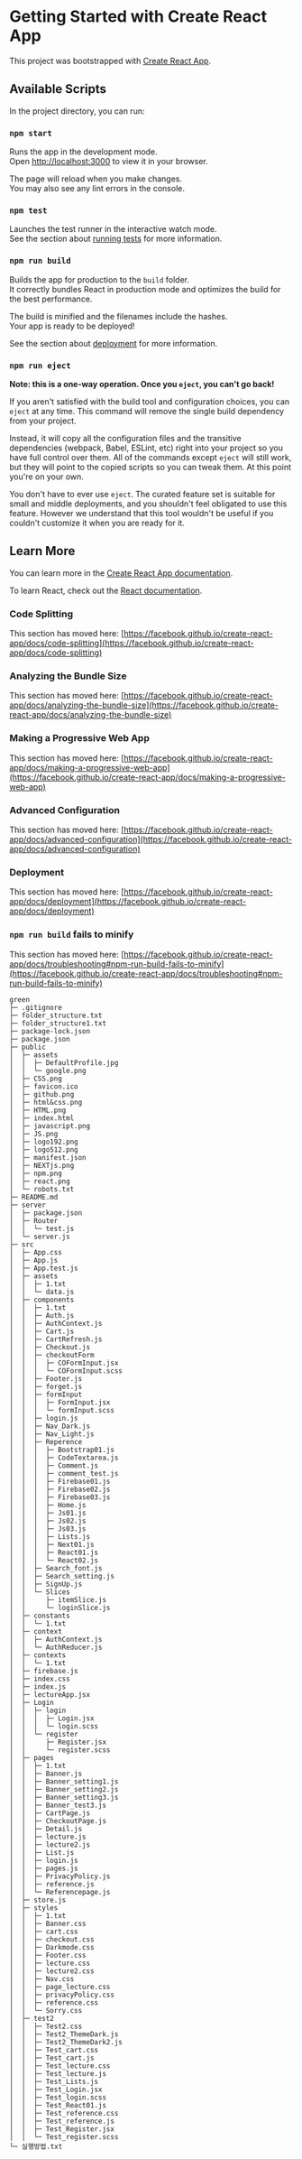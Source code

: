 # Getting Started with Create React App

This project was bootstrapped with [Create React App](https://github.com/facebook/create-react-app).

## Available Scripts

In the project directory, you can run:

### `npm start`

Runs the app in the development mode.\
Open [http://localhost:3000](http://localhost:3000) to view it in your browser.

The page will reload when you make changes.\
You may also see any lint errors in the console.

### `npm test`

Launches the test runner in the interactive watch mode.\
See the section about [running tests](https://facebook.github.io/create-react-app/docs/running-tests) for more information.

### `npm run build`

Builds the app for production to the `build` folder.\
It correctly bundles React in production mode and optimizes the build for the best performance.

The build is minified and the filenames include the hashes.\
Your app is ready to be deployed!

See the section about [deployment](https://facebook.github.io/create-react-app/docs/deployment) for more information.

### `npm run eject`

**Note: this is a one-way operation. Once you `eject`, you can't go back!**

If you aren't satisfied with the build tool and configuration choices, you can `eject` at any time. This command will remove the single build dependency from your project.

Instead, it will copy all the configuration files and the transitive dependencies (webpack, Babel, ESLint, etc) right into your project so you have full control over them. All of the commands except `eject` will still work, but they will point to the copied scripts so you can tweak them. At this point you're on your own.

You don't have to ever use `eject`. The curated feature set is suitable for small and middle deployments, and you shouldn't feel obligated to use this feature. However we understand that this tool wouldn't be useful if you couldn't customize it when you are ready for it.

## Learn More

You can learn more in the [Create React App documentation](https://facebook.github.io/create-react-app/docs/getting-started).

To learn React, check out the [React documentation](https://reactjs.org/).

### Code Splitting

This section has moved here: [https://facebook.github.io/create-react-app/docs/code-splitting](https://facebook.github.io/create-react-app/docs/code-splitting)

### Analyzing the Bundle Size

This section has moved here: [https://facebook.github.io/create-react-app/docs/analyzing-the-bundle-size](https://facebook.github.io/create-react-app/docs/analyzing-the-bundle-size)

### Making a Progressive Web App

This section has moved here: [https://facebook.github.io/create-react-app/docs/making-a-progressive-web-app](https://facebook.github.io/create-react-app/docs/making-a-progressive-web-app)

### Advanced Configuration

This section has moved here: [https://facebook.github.io/create-react-app/docs/advanced-configuration](https://facebook.github.io/create-react-app/docs/advanced-configuration)

### Deployment

This section has moved here: [https://facebook.github.io/create-react-app/docs/deployment](https://facebook.github.io/create-react-app/docs/deployment)

### `npm run build` fails to minify

This section has moved here: [https://facebook.github.io/create-react-app/docs/troubleshooting#npm-run-build-fails-to-minify](https://facebook.github.io/create-react-app/docs/troubleshooting#npm-run-build-fails-to-minify)

```
green
├─ .gitignore
├─ folder_structure.txt
├─ folder_structure1.txt
├─ package-lock.json
├─ package.json
├─ public
│  ├─ assets
│  │  ├─ DefaultProfile.jpg
│  │  └─ google.png
│  ├─ CSS.png
│  ├─ favicon.ico
│  ├─ github.png
│  ├─ html&css.png
│  ├─ HTML.png
│  ├─ index.html
│  ├─ javascript.png
│  ├─ JS.png
│  ├─ logo192.png
│  ├─ logo512.png
│  ├─ manifest.json
│  ├─ NEXTjs.png
│  ├─ npm.png
│  ├─ react.png
│  └─ robots.txt
├─ README.md
├─ server
│  ├─ package.json
│  ├─ Router
│  │  └─ test.js
│  └─ server.js
├─ src
│  ├─ App.css
│  ├─ App.js
│  ├─ App.test.js
│  ├─ assets
│  │  ├─ 1.txt
│  │  └─ data.js
│  ├─ components
│  │  ├─ 1.txt
│  │  ├─ Auth.js
│  │  ├─ AuthContext.js
│  │  ├─ Cart.js
│  │  ├─ CartRefresh.js
│  │  ├─ Checkout.js
│  │  ├─ checkoutForm
│  │  │  ├─ COFormInput.jsx
│  │  │  └─ COFormInput.scss
│  │  ├─ Footer.js
│  │  ├─ forget.js
│  │  ├─ formInput
│  │  │  ├─ FormInput.jsx
│  │  │  └─ formInput.scss
│  │  ├─ login.js
│  │  ├─ Nav_Dark.js
│  │  ├─ Nav_Light.js
│  │  ├─ Reperence
│  │  │  ├─ Bootstrap01.js
│  │  │  ├─ CodeTextarea.js
│  │  │  ├─ Comment.js
│  │  │  ├─ comment_test.js
│  │  │  ├─ Firebase01.js
│  │  │  ├─ Firebase02.js
│  │  │  ├─ Firebase03.js
│  │  │  ├─ Home.js
│  │  │  ├─ Js01.js
│  │  │  ├─ Js02.js
│  │  │  ├─ Js03.js
│  │  │  ├─ Lists.js
│  │  │  ├─ Next01.js
│  │  │  ├─ React01.js
│  │  │  └─ React02.js
│  │  ├─ Search_font.js
│  │  ├─ Search_setting.js
│  │  ├─ SignUp.js
│  │  └─ Slices
│  │     ├─ itemSlice.js
│  │     └─ loginSlice.js
│  ├─ constants
│  │  └─ 1.txt
│  ├─ context
│  │  ├─ AuthContext.js
│  │  └─ AuthReducer.js
│  ├─ contexts
│  │  └─ 1.txt
│  ├─ firebase.js
│  ├─ index.css
│  ├─ index.js
│  ├─ lectureApp.jsx
│  ├─ Login
│  │  ├─ login
│  │  │  ├─ Login.jsx
│  │  │  └─ login.scss
│  │  └─ register
│  │     ├─ Register.jsx
│  │     └─ register.scss
│  ├─ pages
│  │  ├─ 1.txt
│  │  ├─ Banner.js
│  │  ├─ Banner_setting1.js
│  │  ├─ Banner_setting2.js
│  │  ├─ Banner_setting3.js
│  │  ├─ Banner_test3.js
│  │  ├─ CartPage.js
│  │  ├─ CheckoutPage.js
│  │  ├─ Detail.js
│  │  ├─ lecture.js
│  │  ├─ lecture2.js
│  │  ├─ List.js
│  │  ├─ login.js
│  │  ├─ pages.js
│  │  ├─ PrivacyPolicy.js
│  │  ├─ reference.js
│  │  └─ Referencepage.js
│  ├─ store.js
│  ├─ styles
│  │  ├─ 1.txt
│  │  ├─ Banner.css
│  │  ├─ cart.css
│  │  ├─ checkout.css
│  │  ├─ Darkmode.css
│  │  ├─ Footer.css
│  │  ├─ lecture.css
│  │  ├─ lecture2.css
│  │  ├─ Nav.css
│  │  ├─ page_lecture.css
│  │  ├─ privacyPolicy.css
│  │  ├─ reference.css
│  │  └─ Sorry.css
│  ├─ test2
│  │  ├─ Test2.css
│  │  ├─ Test2_ThemeDark.js
│  │  ├─ Test2_ThemeDark2.js
│  │  ├─ Test_cart.css
│  │  ├─ Test_cart.js
│  │  ├─ Test_lecture.css
│  │  ├─ Test_lecture.js
│  │  ├─ Test_Lists.js
│  │  ├─ Test_Login.jsx
│  │  ├─ Test_login.scss
│  │  ├─ Test_React01.js
│  │  ├─ Test_reference.css
│  │  ├─ Test_reference.js
│  │  ├─ Test_Register.jsx
│  │  └─ Test_register.scss
└─ 실행방법.txt

```